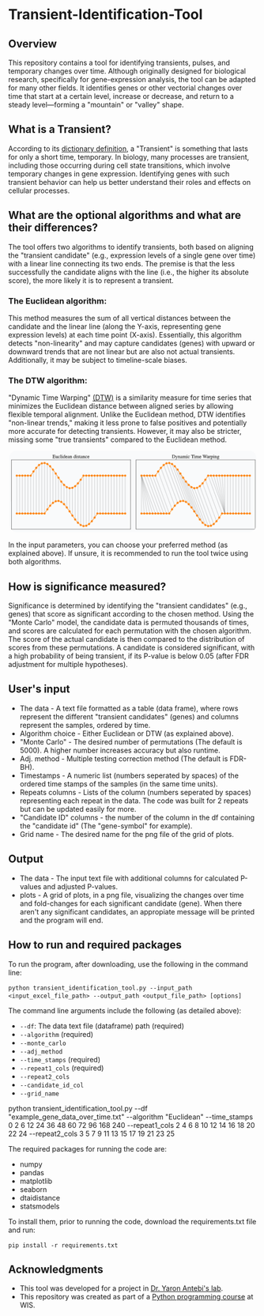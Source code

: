 # Transient-Identification-Tool

## Overview
This repository contains a tool for identifying transients, pulses, and temporary changes over time.
Although originally designed for biological research, specifically for gene-expression analysis, the tool can be adapted for many other fields. 
It identifies genes or other vectorial changes over time that start at a certain level, increase or decrease, and return to a steady level—forming a "mountain" or "valley" shape.

## What is a Transient?
According to its [dictionary definition](https://www.dictionary.com/browse/transient), a "Transient" is something that lasts for only a short time, temporary.
In biology, many processes are transient, including those occurring during cell state transitions, which involve temporary changes in gene expression. Identifying genes with such transient behavior can help us better understand their roles and effects on cellular processes.

## What are the optional algorithms and what are their differences?
The tool offers two algorithms to identify transients, both based on aligning the "transient candidate" (e.g., expression levels of a single gene over time) with a linear line connecting its two ends. The premise is that the less successfully the candidate aligns with the line (i.e., the higher its absolute score), the more likely it is to represent a transient.

### The Euclidean algorithm:
This method measures the sum of all vertical distances between the candidate and the linear line (along the Y-axis, representing gene expression levels) at each time point (X-axis). Essentially, this algorithm detects "non-linearity" and may capture candidates (genes) with upward or downward trends that are not linear but are also not actual transients. Additionally, it may be subject to timeline-scale biases.
### The DTW algorithm:
"Dynamic Time Warping" [(DTW)](https://rtavenar.github.io/blog/dtw.html) is a similarity measure for time series that minimizes the Euclidean distance between aligned series by allowing flexible temporal alignment. Unlike the Euclidean method, DTW identifies "non-linear trends," making it less prone to false positives and potentially more accurate for detecting transients. However, it may also be stricter, missing some "true transients" compared to the Euclidean method.

<p align="center">
  <img src="euc_vs_dtw.png" width="500" style="border-radius: 15px;">
</p>

In the input parameters, you can choose your preferred method (as explained above). If unsure, it is recommended to run the tool twice using both algorithms.

## How is significance measured?
Significance is determined by identifying the "transient candidates" (e.g., genes) that score as significant according to the chosen method.
Using the "Monte Carlo" model, the candidate data is permuted thousands of times, and scores are calculated for each permutation with the chosen algorithm. The score of the actual candidate is then compared to the distribution of scores from these permutations. A candidate is considered significant, with a high probability of being transient, if its P-value is below 0.05 (after FDR adjustment for multiple hypotheses).

## User's input
* The data - A text file formatted as a table (data frame), where rows represent the different "transient candidates" (genes) and columns represent the samples, ordered by time.
* Algorithm choice - Either Euclidean or DTW (as explained above).
* "Monte Carlo" - The desired number of permutations (The default is 5000). A higher number increases accuracy but also runtime.
* Adj. method - Multiple testing correction method (The default is FDR-BH).
* Timestamps - A numeric list (numbers seperated by spaces) of the ordered time stamps of the samples (in the same time units).
* Repeats columns - Lists of the column (numbers seperated by spaces) representing each repeat in the data. The code was built for 2 repeats but can be updated easily for more.
* "Candidate ID" columns - the number of the column in the df containing the "candidate id" (The "gene-symbol" for example).
* Grid name - The desired name for the png file of the grid of plots.

## Output
* The data - The input text file with additional columns for calculated P-values and adjusted P-values.
* plots - A grid of plots, in a png file, visualizing the changes over time and fold-changes for each significant candidate (gene). When there aren't any significant candidates, an appropiate message will be printed and the program will end.

## How to run and required packages
To run the program, after downloading, use the following in the command line:
```
python transient_identification_tool.py --input_path <input_excel_file_path> --output_path <output_file_path> [options]
```
The command line arguments include the following (as detailed above):
- `--df`: The data text file (dataframe) path (required)
- `--algorithm` (required)
- `--monte_carlo`
- `--adj_method`
- `--time_stamps` (required)
- `--repeat1_cols` (required)
- `--repeat2_cols`
- `--candidate_id_col`
- `--grid_name`

python transient_identification_tool.py --df "example_gene_data_over_time.txt" --algorithm "Euclidean" --time_stamps 0 2 6 12 24 36 48 60 72 96 168 240 --repeat1_cols 2 4 6 8 10 12 14 16 18 20 22 24 --repeat2_cols 3 5 7 9 11 13 15 17 19 21 23 25

The required packages for running the code are:
* numpy
* pandas
* matplotlib
* seaborn
* dtaidistance
* statsmodels

To install them, prior to running the code, download the requirements.txt file and run:
```
pip install -r requirements.txt
```

## Acknowledgments
* This tool was developed for a project in [Dr. Yaron Antebi's lab](https://www.weizmann.ac.il/molgen/Antebi/).
* This repository was created as part of a [Python programming course](https://github.com/szabgab/wis-python-course-2024-11?tab=readme-ov-file) at WIS.
